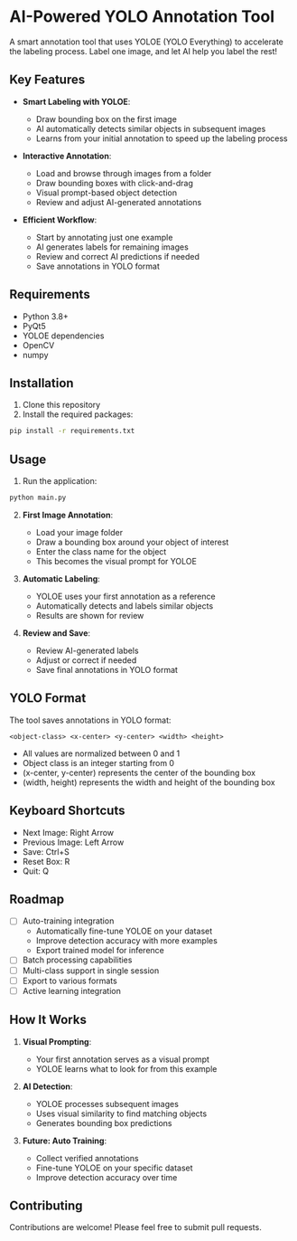 # AI-Powered YOLO Annotation Tool

A smart annotation tool that uses YOLOE (YOLO Everything) to accelerate the labeling process. Label one image, and let AI help you label the rest!

## Key Features

- **Smart Labeling with YOLOE**:
  - Draw bounding box on the first image
  - AI automatically detects similar objects in subsequent images
  - Learns from your initial annotation to speed up the labeling process

- **Interactive Annotation**:
  - Load and browse through images from a folder
  - Draw bounding boxes with click-and-drag
  - Visual prompt-based object detection
  - Review and adjust AI-generated annotations

- **Efficient Workflow**:
  - Start by annotating just one example
  - AI generates labels for remaining images
  - Review and correct AI predictions if needed
  - Save annotations in YOLO format

## Requirements

- Python 3.8+
- PyQt5
- YOLOE dependencies
- OpenCV
- numpy

## Installation

1. Clone this repository
2. Install the required packages:
```bash
pip install -r requirements.txt
```

## Usage

1. Run the application:
```bash
python main.py
```

2. **First Image Annotation**:
   - Load your image folder
   - Draw a bounding box around your object of interest
   - Enter the class name for the object
   - This becomes the visual prompt for YOLOE

3. **Automatic Labeling**:
   - YOLOE uses your first annotation as a reference
   - Automatically detects and labels similar objects
   - Results are shown for review

4. **Review and Save**:
   - Review AI-generated labels
   - Adjust or correct if needed
   - Save final annotations in YOLO format

## YOLO Format

The tool saves annotations in YOLO format:
```
<object-class> <x-center> <y-center> <width> <height>
```
- All values are normalized between 0 and 1
- Object class is an integer starting from 0
- (x-center, y-center) represents the center of the bounding box
- (width, height) represents the width and height of the bounding box

## Keyboard Shortcuts

- Next Image: Right Arrow
- Previous Image: Left Arrow
- Save: Ctrl+S
- Reset Box: R
- Quit: Q

## Roadmap

- [ ] Auto-training integration
  - Automatically fine-tune YOLOE on your dataset
  - Improve detection accuracy with more examples
  - Export trained model for inference
- [ ] Batch processing capabilities
- [ ] Multi-class support in single session
- [ ] Export to various formats
- [ ] Active learning integration

## How It Works

1. **Visual Prompting**:
   - Your first annotation serves as a visual prompt
   - YOLOE learns what to look for from this example

2. **AI Detection**:
   - YOLOE processes subsequent images
   - Uses visual similarity to find matching objects
   - Generates bounding box predictions

3. **Future: Auto Training**:
   - Collect verified annotations
   - Fine-tune YOLOE on your specific dataset
   - Improve detection accuracy over time

## Contributing

Contributions are welcome! Please feel free to submit pull requests. 